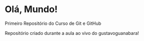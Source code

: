 # Olá, Mundo!
 Primeiro Repositório do Curso de Git e GitHub

 Repositório criado durante a aula ao vivo do gustavoguanabara!
